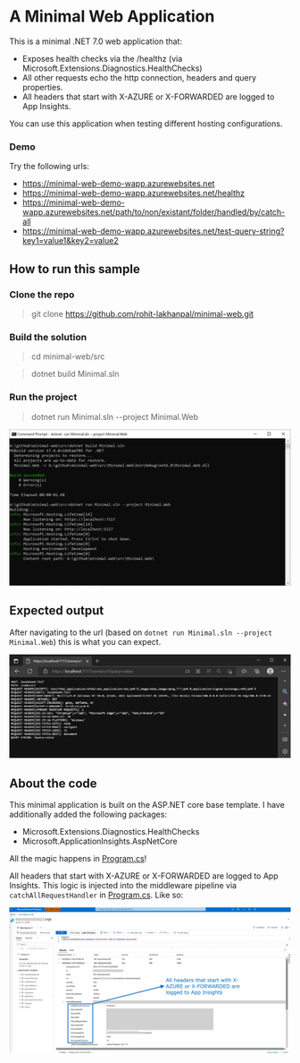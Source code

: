 # A Minimal Web Application
This is a minimal .NET 7.0 web application that:
- Exposes health checks via the /healthz (via Microsoft.Extensions.Diagnostics.HealthChecks)
- All other requests echo the http connection, headers and query properties.
- All headers that start with X-AZURE or X-FORWARDED are logged to App Insights.

You can use this application when testing different hosting configurations.

### Demo
Try the following urls:
- https://minimal-web-demo-wapp.azurewebsites.net
- https://minimal-web-demo-wapp.azurewebsites.net/healthz
- https://minimal-web-demo-wapp.azurewebsites.net/path/to/non/existant/folder/handled/by/catch-all
- https://minimal-web-demo-wapp.azurewebsites.net/test-query-string?key1=value1&key2=value2

## How to run this sample
### Clone the repo
> git clone https://github.com/rohit-lakhanpal/minimal-web.git

### Build the solution
> cd minimal-web/src

> dotnet build Minimal.sln

### Run the project
> dotnet run Minimal.sln --project Minimal.Web

![Run Output](docs/run.png)

## Expected output
After navigating to the url (based on `dotnet run Minimal.sln --project Minimal.Web`) this is what you can expect.

![Catch-all Response Image](docs/preview.png)

## About the code
This minimal application is built on the ASP.NET core base template. I have additionally added the following packages:
- Microsoft.Extensions.Diagnostics.HealthChecks
- Microsoft.ApplicationInsights.AspNetCore

All the magic happens in [Program.cs](src/Minimal.Web/Program.cs)!

All headers that start with X-AZURE or X-FORWARDED are logged to App Insights. This logic is injected into the middleware pipeline via `catchAllRequestHandler` in [Program.cs](src/Minimal.Web/Program.cs). Like so:

![Catch-all Response Image](docs/headers.png)